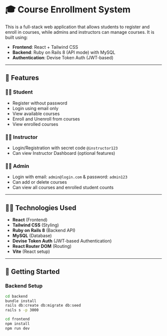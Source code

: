 # 🎓 Course Enrollment System

This is a full-stack web application that allows students to register and enroll in courses, while admins and instructors can manage courses. It is built using:

- **Frontend**: React + Tailwind CSS
- **Backend**: Ruby on Rails 8 (API mode) with MySQL
- **Authentication**: Devise Token Auth (JWT-based)

---

## 🔧 Features

### 👨‍🎓 Student
- Register without password
- Login using email only
- View available courses
- Enroll and Unenroll from courses
- View enrolled courses

### 👩‍🏫 Instructor
- Login/Registration with secret code `@instructor123`
- Can view Instructor Dashboard (optional features)

### 👮‍♂️ Admin
- Login with email: `admin@login.com` & password: `admin123`
- Can add or delete courses
- Can view all courses and enrolled student counts

---

## 🧑‍💻 Technologies Used

- **React** (Frontend)
- **Tailwind CSS** (Styling)
- **Ruby on Rails 8** (Backend API)
- **MySQL** (Database)
- **Devise Token Auth** (JWT-based Authentication)
- **React Router DOM** (Routing)
- **Vite** (React setup)

---

## 🚀 Getting Started

### Backend Setup

```bash
cd backend
bundle install
rails db:create db:migrate db:seed
rails s -p 3000

cd frontend
npm install
npm run dev
